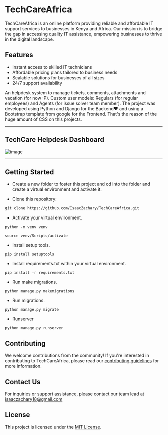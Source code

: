 # TechCareAfrica

TechCareAfrica is an online platform providing reliable and affordable IT support services to businesses in Kenya and Africa. Our mission is to bridge the gap in accessing quality IT assistance, empowering businesses to thrive in the digital landscape.

## Features
- Instant access to skilled IT technicians
- Affordable pricing plans tailored to business needs
- Scalable solutions for businesses of all sizes
- 24/7 support availability

An helpdesk system to manage tickets, comments, attachments and vacation (for now :P). Custom user models: Regulars (for regular employees) and Agents (for issue solver team member). The project was developed using Python and Django for the Backend♥ and using a Bootstrap template from google for the Frontend. That's the reason of the huge amount of CSS on this projects.

____

## TechCare Helpdesk Dashboard
![image](https://user-images.githubusercontent.com/71573508/108613509-5e684300-73b8-11eb-805c-bdb076066dc1.png)

___

## Getting Started

* Create a new folder to foster this project and cd into the folder and create a virtual environment and activate it.

* Clone this repository:

```
git clone https://github.com/IsaacZachary/TechCareAfrica.git
```

* Activate your virtual environment.
```
python -m venv venv

```

```
source venv/Scripts/activate

```

* Install setup tools.
```
pip install setuptools

```

* Install requirements.txt within your virtual environment.

```
pip install -r requirements.txt
```

* Run make migrations.

```
python manage.py makemigrations
```

* Run migrations.

```
python manage.py migrate
```

* Runserver

```
python manage.py runserver
```

## Contributing

We welcome contributions from the community! If you're interested in contributing to TechCareAfrica, please read our [contributing guidelines](CONTRIBUTING.md) for more information.

## Contact Us

For inquiries or support assistance, please contact our team lead at isaaczachary18@gmail.com

## License

This project is licensed under the [MIT License](LICENSE).



